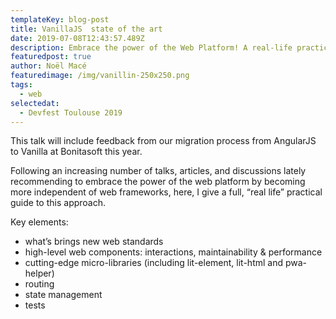 ```yaml
---
templateKey: blog-post
title: VanillaJS  state of the art
date: 2019-07-08T12:43:57.489Z
description: Embrace the power of the Web Platform! A real-life practical guide.  
featuredpost: true
author: Noël Macé
featuredimage: /img/vanillin-250x250.png
tags:
  - web
selectedat:
  - Devfest Toulouse 2019
---
```


This talk will include feedback from our migration process from AngularJS to Vanilla at Bonitasoft this year.

Following an increasing number of talks, articles, and discussions lately recommending to embrace the power of the web platform by becoming more independent of web frameworks, here, I give a full, “real life” practical guide to this approach.

Key elements:

- what’s brings new web standards
- high-level web components: interactions, maintainability & performance
- cutting-edge micro-libraries (including lit-element, lit-html and pwa-helper)
- routing
- state management
- tests
